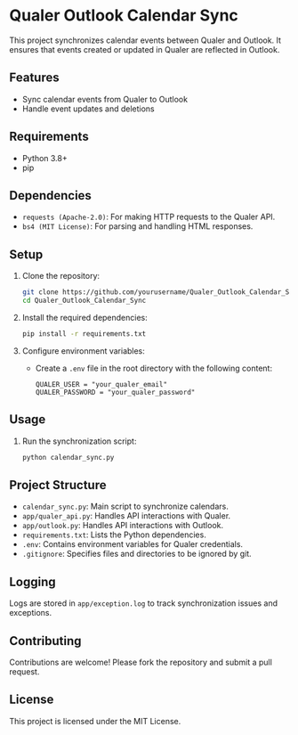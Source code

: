 # Qualer Outlook Calendar Sync

This project synchronizes calendar events between Qualer and Outlook. It ensures that events created or updated in Qualer are reflected in Outlook.

## Features

- Sync calendar events from Qualer to Outlook
- Handle event updates and deletions

## Requirements

- Python 3.8+
- pip

## Dependencies

- `requests (Apache-2.0)`: For making HTTP requests to the Qualer API.
- `bs4 (MIT License)`: For parsing and handling HTML responses.

## Setup

1. Clone the repository:
    ```sh
    git clone https://github.com/yourusername/Qualer_Outlook_Calendar_Sync.git
    cd Qualer_Outlook_Calendar_Sync
    ```

2. Install the required dependencies:
    ```sh
    pip install -r requirements.txt
    ```

3. Configure environment variables:
    - Create a `.env` file in the root directory with the following content:
        ```properties
        QUALER_USER = "your_qualer_email"
        QUALER_PASSWORD = "your_qualer_password"
        ```

## Usage

1. Run the synchronization script:
    ```sh
    python calendar_sync.py
    ```

## Project Structure

- `calendar_sync.py`: Main script to synchronize calendars.
- `app/qualer_api.py`: Handles API interactions with Qualer.
- `app/outlook.py`: Handles API interactions with Outlook.
- `requirements.txt`: Lists the Python dependencies.
- `.env`: Contains environment variables for Qualer credentials.
- `.gitignore`: Specifies files and directories to be ignored by git.

## Logging

Logs are stored in `app/exception.log` to track synchronization issues and exceptions.

## Contributing

Contributions are welcome! Please fork the repository and submit a pull request.

## License

This project is licensed under the MIT License.
